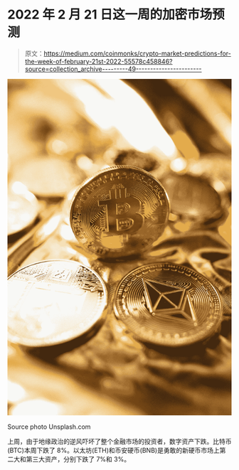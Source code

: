 # 2022 年 2 月 21 日这一周的加密市场预测

> 原文：<https://medium.com/coinmonks/crypto-market-predictions-for-the-week-of-february-21st-2022-55578c458846?source=collection_archive---------49----------------------->

![](img/f5765622022ca5132d0b19c82f4c7dcb.png)

Source photo Unsplash.com

上周，由于地缘政治的逆风吓坏了整个金融市场的投资者，数字资产下跌。比特币(BTC)本周下跌了 8%。以太坊(ETH)和币安硬币(BNB)是勇敢的新硬币市场上第二大和第三大资产，分别下跌了 7%和 3%。